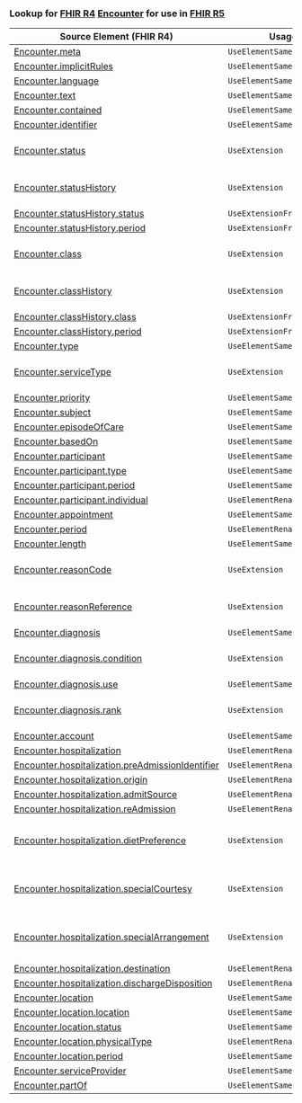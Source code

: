 ### Lookup for [FHIR R4](https://hl7.org/fhir/R4/) [Encounter](https://hl7.org/fhir/R4/Encounter.html) for use in [FHIR R5](https://hl7.org/fhir/R5/)

| Source Element (FHIR R4) | Usage | Target |
| -------------- | ----- | ------ |
| [Encounter.meta](https://hl7.org/fhir/R4/Encounter.html#resource) | `UseElementSameName` | [Encounter.meta](https://hl7.org/fhir/R5/Encounter.html#resource) |
| [Encounter.implicitRules](https://hl7.org/fhir/R4/Encounter.html#resource) | `UseElementSameName` | [Encounter.implicitRules](https://hl7.org/fhir/R5/Encounter.html#resource) |
| [Encounter.language](https://hl7.org/fhir/R4/Encounter.html#resource) | `UseElementSameName` | [Encounter.language](https://hl7.org/fhir/R5/Encounter.html#resource) |
| [Encounter.text](https://hl7.org/fhir/R4/Encounter.html#resource) | `UseElementSameName` | [Encounter.text](https://hl7.org/fhir/R5/Encounter.html#resource) |
| [Encounter.contained](https://hl7.org/fhir/R4/Encounter.html#resource) | `UseElementSameName` | [Encounter.contained](https://hl7.org/fhir/R5/Encounter.html#resource) |
| [Encounter.identifier](https://hl7.org/fhir/R4/Encounter.html#resource) | `UseElementSameName` | [Encounter.identifier](https://hl7.org/fhir/R5/Encounter.html#resource) |
| [Encounter.status](https://hl7.org/fhir/R4/Encounter.html#resource) | `UseExtension` | [http://hl7.org/fhir/4.0/StructureDefinition/extension-Encounter.status](StructureDefinition-ext-R4-Encounter.status.html) |
| [Encounter.statusHistory](https://hl7.org/fhir/R4/Encounter.html#resource) | `UseExtension` | [http://hl7.org/fhir/4.0/StructureDefinition/extension-Encounter.statusHistory](StructureDefinition-ext-R4-Encounter.statusHistory.html) |
| [Encounter.statusHistory.status](https://hl7.org/fhir/R4/Encounter.html#resource) | `UseExtensionFromAncestor` | - |
| [Encounter.statusHistory.period](https://hl7.org/fhir/R4/Encounter.html#resource) | `UseExtensionFromAncestor` | - |
| [Encounter.class](https://hl7.org/fhir/R4/Encounter.html#resource) | `UseExtension` | [http://hl7.org/fhir/4.0/StructureDefinition/extension-Encounter.class](StructureDefinition-ext-R4-Encounter.class.html) |
| [Encounter.classHistory](https://hl7.org/fhir/R4/Encounter.html#resource) | `UseExtension` | [http://hl7.org/fhir/4.0/StructureDefinition/extension-Encounter.classHistory](StructureDefinition-ext-R4-Encounter.classHistory.html) |
| [Encounter.classHistory.class](https://hl7.org/fhir/R4/Encounter.html#resource) | `UseExtensionFromAncestor` | - |
| [Encounter.classHistory.period](https://hl7.org/fhir/R4/Encounter.html#resource) | `UseExtensionFromAncestor` | - |
| [Encounter.type](https://hl7.org/fhir/R4/Encounter.html#resource) | `UseElementSameName` | [Encounter.type](https://hl7.org/fhir/R5/Encounter.html#resource) |
| [Encounter.serviceType](https://hl7.org/fhir/R4/Encounter.html#resource) | `UseExtension` | [http://hl7.org/fhir/4.0/StructureDefinition/extension-Encounter.serviceType](StructureDefinition-ext-R4-Encounter.serviceType.html) |
| [Encounter.priority](https://hl7.org/fhir/R4/Encounter.html#resource) | `UseElementSameName` | [Encounter.priority](https://hl7.org/fhir/R5/Encounter.html#resource) |
| [Encounter.subject](https://hl7.org/fhir/R4/Encounter.html#resource) | `UseElementSameName` | [Encounter.subject](https://hl7.org/fhir/R5/Encounter.html#resource) |
| [Encounter.episodeOfCare](https://hl7.org/fhir/R4/Encounter.html#resource) | `UseElementSameName` | [Encounter.episodeOfCare](https://hl7.org/fhir/R5/Encounter.html#resource) |
| [Encounter.basedOn](https://hl7.org/fhir/R4/Encounter.html#resource) | `UseElementSameName` | [Encounter.basedOn](https://hl7.org/fhir/R5/Encounter.html#resource) |
| [Encounter.participant](https://hl7.org/fhir/R4/Encounter.html#resource) | `UseElementSameName` | [Encounter.participant](https://hl7.org/fhir/R5/Encounter.html#resource) |
| [Encounter.participant.type](https://hl7.org/fhir/R4/Encounter.html#resource) | `UseElementSameName` | [Encounter.participant.type](https://hl7.org/fhir/R5/Encounter.html#resource) |
| [Encounter.participant.period](https://hl7.org/fhir/R4/Encounter.html#resource) | `UseElementSameName` | [Encounter.participant.period](https://hl7.org/fhir/R5/Encounter.html#resource) |
| [Encounter.participant.individual](https://hl7.org/fhir/R4/Encounter.html#resource) | `UseElementRenamed` | [Encounter.participant.actor](https://hl7.org/fhir/R5/Encounter.html#resource) |
| [Encounter.appointment](https://hl7.org/fhir/R4/Encounter.html#resource) | `UseElementSameName` | [Encounter.appointment](https://hl7.org/fhir/R5/Encounter.html#resource) |
| [Encounter.period](https://hl7.org/fhir/R4/Encounter.html#resource) | `UseElementRenamed` | [Encounter.actualPeriod](https://hl7.org/fhir/R5/Encounter.html#resource) |
| [Encounter.length](https://hl7.org/fhir/R4/Encounter.html#resource) | `UseElementSameName` | [Encounter.length](https://hl7.org/fhir/R5/Encounter.html#resource) |
| [Encounter.reasonCode](https://hl7.org/fhir/R4/Encounter.html#resource) | `UseExtension` | [http://hl7.org/fhir/4.0/StructureDefinition/extension-Encounter.reasonCode](StructureDefinition-ext-R4-Encounter.reasonCode.html) |
| [Encounter.reasonReference](https://hl7.org/fhir/R4/Encounter.html#resource) | `UseExtension` | [http://hl7.org/fhir/4.0/StructureDefinition/extension-Encounter.reasonReference](StructureDefinition-ext-R4-Encounter.reasonReference.html) |
| [Encounter.diagnosis](https://hl7.org/fhir/R4/Encounter.html#resource) | `UseElementSameName` | [Encounter.diagnosis](https://hl7.org/fhir/R5/Encounter.html#resource) |
| [Encounter.diagnosis.condition](https://hl7.org/fhir/R4/Encounter.html#resource) | `UseExtension` | [http://hl7.org/fhir/4.0/StructureDefinition/extension-Encounter.diagnosis.condition](StructureDefinition-ext-R4-Encounter.di.condition.html) |
| [Encounter.diagnosis.use](https://hl7.org/fhir/R4/Encounter.html#resource) | `UseElementSameName` | [Encounter.diagnosis.use](https://hl7.org/fhir/R5/Encounter.html#resource) |
| [Encounter.diagnosis.rank](https://hl7.org/fhir/R4/Encounter.html#resource) | `UseExtension` | [http://hl7.org/fhir/4.0/StructureDefinition/extension-Encounter.diagnosis.rank](StructureDefinition-ext-R4-Encounter.di.rank.html) |
| [Encounter.account](https://hl7.org/fhir/R4/Encounter.html#resource) | `UseElementSameName` | [Encounter.account](https://hl7.org/fhir/R5/Encounter.html#resource) |
| [Encounter.hospitalization](https://hl7.org/fhir/R4/Encounter.html#resource) | `UseElementRenamed` | [Encounter.admission](https://hl7.org/fhir/R5/Encounter.html#resource) |
| [Encounter.hospitalization.preAdmissionIdentifier](https://hl7.org/fhir/R4/Encounter.html#resource) | `UseElementRenamed` | [Encounter.admission.preAdmissionIdentifier](https://hl7.org/fhir/R5/Encounter.html#resource) |
| [Encounter.hospitalization.origin](https://hl7.org/fhir/R4/Encounter.html#resource) | `UseElementRenamed` | [Encounter.admission.origin](https://hl7.org/fhir/R5/Encounter.html#resource) |
| [Encounter.hospitalization.admitSource](https://hl7.org/fhir/R4/Encounter.html#resource) | `UseElementRenamed` | [Encounter.admission.admitSource](https://hl7.org/fhir/R5/Encounter.html#resource) |
| [Encounter.hospitalization.reAdmission](https://hl7.org/fhir/R4/Encounter.html#resource) | `UseElementRenamed` | [Encounter.admission.reAdmission](https://hl7.org/fhir/R5/Encounter.html#resource) |
| [Encounter.hospitalization.dietPreference](https://hl7.org/fhir/R4/Encounter.html#resource) | `UseExtension` | [http://hl7.org/fhir/4.0/StructureDefinition/extension-Encounter.hospitalization.dietPreference](StructureDefinition-ext-R4-Encounter.ho.dietPreference.html) |
| [Encounter.hospitalization.specialCourtesy](https://hl7.org/fhir/R4/Encounter.html#resource) | `UseExtension` | [http://hl7.org/fhir/4.0/StructureDefinition/extension-Encounter.hospitalization.specialCourtesy](StructureDefinition-ext-R4-Encounter.ho.specialCourtesy.html) |
| [Encounter.hospitalization.specialArrangement](https://hl7.org/fhir/R4/Encounter.html#resource) | `UseExtension` | [http://hl7.org/fhir/4.0/StructureDefinition/extension-Encounter.hospitalization.specialArrangement](StructureDefinition-ext-R4-Encounter.ho.specialArrangement.html) |
| [Encounter.hospitalization.destination](https://hl7.org/fhir/R4/Encounter.html#resource) | `UseElementRenamed` | [Encounter.admission.destination](https://hl7.org/fhir/R5/Encounter.html#resource) |
| [Encounter.hospitalization.dischargeDisposition](https://hl7.org/fhir/R4/Encounter.html#resource) | `UseElementRenamed` | [Encounter.admission.dischargeDisposition](https://hl7.org/fhir/R5/Encounter.html#resource) |
| [Encounter.location](https://hl7.org/fhir/R4/Encounter.html#resource) | `UseElementSameName` | [Encounter.location](https://hl7.org/fhir/R5/Encounter.html#resource) |
| [Encounter.location.location](https://hl7.org/fhir/R4/Encounter.html#resource) | `UseElementSameName` | [Encounter.location.location](https://hl7.org/fhir/R5/Encounter.html#resource) |
| [Encounter.location.status](https://hl7.org/fhir/R4/Encounter.html#resource) | `UseElementSameName` | [Encounter.location.status](https://hl7.org/fhir/R5/Encounter.html#resource) |
| [Encounter.location.physicalType](https://hl7.org/fhir/R4/Encounter.html#resource) | `UseElementRenamed` | [Encounter.location.form](https://hl7.org/fhir/R5/Encounter.html#resource) |
| [Encounter.location.period](https://hl7.org/fhir/R4/Encounter.html#resource) | `UseElementSameName` | [Encounter.location.period](https://hl7.org/fhir/R5/Encounter.html#resource) |
| [Encounter.serviceProvider](https://hl7.org/fhir/R4/Encounter.html#resource) | `UseElementSameName` | [Encounter.serviceProvider](https://hl7.org/fhir/R5/Encounter.html#resource) |
| [Encounter.partOf](https://hl7.org/fhir/R4/Encounter.html#resource) | `UseElementSameName` | [Encounter.partOf](https://hl7.org/fhir/R5/Encounter.html#resource) |
